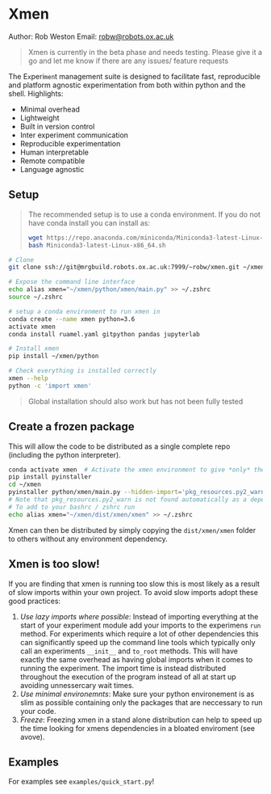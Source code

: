 
# Xmen
Author: Rob Weston
Email: robw@robots.ox.ac.uk
> Xmen is currently in the beta phase and needs testing. Please give it a go and let me know if there are any issues/ feature requests

The E`x`peri`men`t management suite is designed to facilitate fast, reproducible and platform agnostic experimentation from both within python and the shell. Highlights:

- Minimal overhead
- Lightweight
- Built in version control
- Inter experiment communication
- Reproducible experimentation
- Human interpretable
- Remote compatible
- Language agnostic

## Setup
> The recommended setup is to use a conda environment. If you do not have conda install you can install as:
> 
>```bash
> wget https://repo.anaconda.com/miniconda/Miniconda3-latest-Linux-x86_64.sh
> bash Miniconda3-latest-Linux-x86_64.sh
> ```


```bash
# Clone
git clone ssh://git@mrgbuild.robots.ox.ac.uk:7999/~robw/xmen.git ~/xmen

# Expose the command line interface
echo alias xmen="~/xmen/python/xmen/main.py" >> ~/.zshrc
source ~/.zshrc

# setup a conda environment to run xmen in
conda create --name xmen python=3.6
activate xmen
conda install ruamel.yaml gitpython pandas jupyterlab

# Install xmen
pip install ~/xmen/python

# Check everything is installed correctly
xmen --help
python -c 'import xmen'
```

> Global installation should also work but has not been fully tested

## Create a frozen package
This will allow the code to be distributed as a single complete repo (including the python
interpreter).
```bash
conda activate xmen  # Activate the xmen environment to give *only* the packages that xmen depends on
pip install pyinstaller
cd ~/xmen
pyinstaller python/xmen/main.py --hidden-import='pkg_resources.py2_warn' --name xmen
# Note that pkg_resources.py2_warn is not found automatically as a dependency
# To add to your bashrc / zshrc run
echo alias xmen="~/xmen/dist/xmen/xmen" >> ~/.zshrc
```
Xmen can then be distributed by simply copying the ``dist/xmen/xmen`` folder
to others without any environment dependency.

## Xmen is too slow!
If you are finding that xmen is running too slow this is most
likely as a result of slow imports within your own project.
To avoid slow imports adopt these good practices:

1. *Use lazy imports where possible*: Instead of importing 
  everything at the start of your experiment module
  add your imports to the experimens `run` method. For experiments which
  require a lot of other dependencies this can significantly
  speed up the command line tools which typically only call
  an experiments `__init__` and `to_root` methods.
  This will have exactly the same overhead
  as having global imports when it comes to running the
  experiment. The import time is instead distributed
  throughout the execution of the program instead of 
  all at start up avoiding unnessercary wait times.
2. *Use minimal environemnts*: Make sure your python
  environement is as slim as possible containing only 
  the packages that are neccessary to run your code.
3. *Freeze*: Freezing xmen in a stand alone distribution
  can help to speed up the time looking for xmens dependencies
  in a bloated enviroment (see avove).
 

## Examples
For examples see `examples/quick_start.py`!
